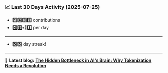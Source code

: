 <!--START_STATS-->
### 📈 Last 30 Days Activity (2025-07-25)  
- **1️⃣4️⃣0️⃣5️⃣** contributions  
- **4️⃣6️⃣•🎱3️⃣** per day
---
- **5️⃣5️⃣** day streak!
---
📝 **Latest blog:** [**The Hidden Bottleneck in AI's Brain: Why Tokenization Needs a Revolution**](https://andriak.com/blog/tokenization-revolution)
<!--END_STATS-->
